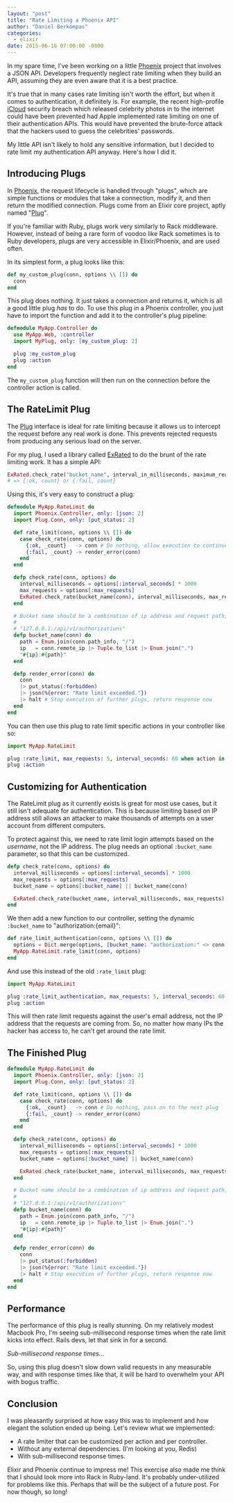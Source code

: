 ```yaml
---
layout: "post"
title: "Rate Limiting a Phoenix API"
author: "Daniel Berkompas"
categories:
  - elixir
date: 2015-06-16 07:00:00 -0800
---
```


In my spare time, I've been working on a little [Phoenix][phoenix] project that involves a JSON API. Developers frequently neglect rate limiting when they build an API, assuming they are even aware that it is a best practice.

It's true that in many cases rate limiting isn't worth the effort, but when it comes to authentication, it definitely is. For example, the recent high-profile [iCloud][icloud] security breach which released celebrity photos in to the internet could have been prevented had Apple implemented rate limiting on one of their authentication APIs. This would have prevented the brute-force attack that the hackers used to guess the celebrities' passwords.

<!-- more -->

My little API isn't likely to hold any sensitive information, but I decided to rate limit my authentication API anyway. Here's how I did it.

## Introducing Plugs

In [Phoenix][phoenix], the request lifecycle is handled through "plugs", which are simple functions or modules that take a connection, modify it, and then return the modified connection. Plugs come from an Elixir core project, aptly named "[Plug][plug]".

If you're familiar with Ruby, plugs work very similarly to Rack middleware. However, instead of being a rare form of voodoo like Rack sometimes is to Ruby developers, plugs are very accessible in Elixir/Phoenix, and are used often.

In its simplest form, a plug looks like this:

```elixir
def my_custom_plug(conn, options \\ []) do
  conn
end
```

This plug does nothing. It just takes a connection and returns it, which is all a good little plug _has_ to do. To use this plug in a Phoenix controller, you just have to import the function and add it to the controller's plug pipeline:

```elixir
defmodule MyApp.Controller do
  use MyApp.Web, :controller
  import MyPlug, only: [my_custom_plug: 2]

  plug :my_custom_plug
  plug :action
end
```

The `my_custom_plug` function will then run on the connection before the
controller action is called.

## The RateLimit Plug

The [Plug][plug] interface is ideal for rate limiting because it allows us to intercept the request before any real work is done. This prevents rejected requests from producing any serious load on the server.

For my plug, I used a library called [ExRated][ex_rated] to do the brunt of the rate limiting work. It has a simple API:

```elixir
ExRated.check_rate("bucket_name", interval_in_milliseconds, maximum_requests)
# => {:ok, count} or {:fail, count}
```

Using this, it's very easy to construct a plug:

```elixir
defmodule MyApp.RateLimit do
  import Phoenix.Controller, only: [json: 2]
  import Plug.Conn, only: [put_status: 2]

  def rate_limit(conn, options \\ []) do
    case check_rate(conn, options) do
      {:ok, _count}   -> conn # Do nothing, allow execution to continue
      {:fail, _count} -> render_error(conn)
    end
  end

  defp check_rate(conn, options) do
    interval_milliseconds = options[:interval_seconds] * 1000
    max_requests = options[:max_requests]
    ExRated.check_rate(bucket_name(conn), interval_milliseconds, max_requests)
  end

  # Bucket name should be a combination of ip address and request path, like so:
  #
  # "127.0.0.1:/api/v1/authorizations"
  defp bucket_name(conn) do
    path = Enum.join(conn.path_info, "/")
    ip   = conn.remote_ip |> Tuple.to_list |> Enum.join(".")
    "#{ip}:#{path}"
  end

  defp render_error(conn) do
    conn
    |> put_status(:forbidden)
    |> json(%{error: "Rate limit exceeded."})
    |> halt # Stop execution of further plugs, return response now
  end
end
```

You can then use this plug to rate limit specific actions in your controller like so:

```elixir
import MyApp.RateLimit

plug :rate_limit, max_requests: 5, interval_seconds: 60 when action in [:create]
plug :action
```

## Customizing for Authentication

The RateLimit plug as it currently exists is great for most use cases, but it still isn't adequate for authentication. This is because limiting based on IP address still allows an attacker to make thousands of attempts on a user account from different computers.

To protect against this, we need to rate limit login attempts based on the _username_, not the IP address. The plug needs an optional `:bucket_name` parameter, so that this can be customized.

```elixir
defp check_rate(conn, options) do
  interval_milliseconds = options[:interval_seconds] * 1000
  max_requests = options[:max_requests]
  bucket_name = options[:bucket_name] || bucket_name(conn)

  ExRated.check_rate(bucket_name, interval_milliseconds, max_requests)
end
```

We then add a new function to our controller, setting the dynamic `:bucket_name` to "authorization:{email}":

```elixir
def rate_limit_authentication(conn, options \\ []) do
  options = Dict.merge(options, [bucket_name: "authorization:" <> conn.params.email])
  MyApp.RateLimit.rate_limit(conn, options)
end
```

And use this instead of the old `:rate_limit` plug:

```elixir
import MyApp.RateLimit

plug :rate_limit_authentication, max_requests: 5, interval_seconds: 60
plug :action
```

This will then rate limit requests against the user's email address, not the IP address that the requests are coming from. So, no matter how many IPs the hacker has access to, he can't get around the rate limit.

## The Finished Plug

```elixir
defmodule MyApp.RateLimit do
  import Phoenix.Controller, only: [json: 2]
  import Plug.Conn, only: [put_status: 2]

  def rate_limit(conn, options \\ []) do
    case check_rate(conn, options) do
      {:ok, _count}   -> conn # Do nothing, pass on to the next plug
      {:fail, _count} -> render_error(conn)
    end
  end

  defp check_rate(conn, options) do
    interval_milliseconds = options[:interval_seconds] * 1000
    max_requests = options[:max_requests]
    bucket_name = options[:bucket_name] || bucket_name(conn)

    ExRated.check_rate(bucket_name, interval_milliseconds, max_requests)
  end

  # Bucket name should be a combination of ip address and request path, like so:
  #
  # "127.0.0.1:/api/v1/authorizations"
  defp bucket_name(conn) do
    path = Enum.join(conn.path_info, "/")
    ip   = conn.remote_ip |> Tuple.to_list |> Enum.join(".")
    "#{ip}:#{path}"
  end

  defp render_error(conn) do
    conn
    |> put_status(:forbidden)
    |> json(%{error: "Rate limit exceeded."})
    |> halt # Stop execution of further plugs, return response now
  end
end
```

## Performance

The performance of this plug is really stunning. On my relatively modest Macbook Pro, I'm seeing sub-millisecond response times when the rate limit kicks into effect. Rails devs, let that sink in for a second.

_Sub-millisecond response times..._

So, using this plug doesn't slow down valid requests in any measurable way, and with response times like that, it will be hard to overwhelm your API with bogus traffic.

## Conclusion

I was pleasantly surprised at how easy this was to implement and how elegant the solution ended up being. Let's review what we implemented:

- A rate limiter that can be customized per action and per controller.
- Without any external dependencies. (I'm looking at you, Redis)
- With sub-millisecond response times.

Elixir and Phoenix continue to impress me! This exercise also made me think that I should look more into Rack in Ruby-land. It's probably under-utilized for problems like this. Perhaps that will be the subject of a future post. For now though, so long!

[ex_rated]: http://hex.pm/packages/ex_rated
[icloud]: http://icloud.com
[plug]: https://github.com/elixir-lang/plug
[phoenix]: http://phoenixframework.org
